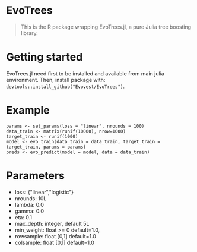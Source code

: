 # EvoTrees

> This is the R package wrapping EvoTrees.jl, a pure Julia tree boosting library. 

# Getting started

EvoTrees.jl need first to be installed and available from main julia environment. 
Then, install package with: `devtools::install_github("Evovest/EvoTrees")`.

# Example

```
params <- set_params(loss = "linear", nrounds = 100)
data_train <- matrix(runif(10000), nrow=1000)
target_train <- runif(1000)
model <- evo_train(data_train = data_train, target_train = target_train, params = params)
preds <- evo_predict(model = model, data = data_train)
```

# Parameters

- loss: {"linear","logistic"}
- nrounds: 10L
- lambda: 0.0
- gamma: 0.0
- eta: 0.1
- max_depth: integer, default 5L
- min_weight: float >= 0 default=1.0,
- rowsample: float [0,1] default=1.0
- colsample: float [0,1] default=1.0
